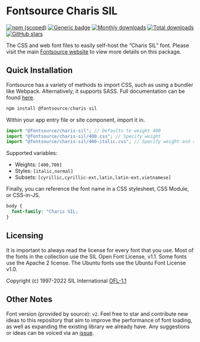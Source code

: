 # Fontsource Charis SIL

[![npm (scoped)](https://img.shields.io/npm/v/@fontsource/charis-sil?color=brightgreen)](https://www.npmjs.com/package/@fontsource/charis-sil) [![Generic badge](https://img.shields.io/badge/fontsource-passing-brightgreen)](https://github.com/fontsource/fontsource) [![Monthly downloads](https://badgen.net/npm/dm/@fontsource/charis-sil)](https://github.com/fontsource/fontsource) [![Total downloads](https://badgen.net/npm/dt/@fontsource/charis-sil)](https://github.com/fontsource/fontsource) [![GitHub stars](https://img.shields.io/github/stars/fontsource/fontsource.svg?style=social&label=Star)](https://github.com/fontsource/fontsource/stargazers)

The CSS and web font files to easily self-host the “Charis SIL” font. Please visit the main [Fontsource website](https://fontsource.org/fonts/charis-sil) to view more details on this package.

## Quick Installation

Fontsource has a variety of methods to import CSS, such as using a bundler like Webpack. Alternatively, it supports SASS. Full documentation can be found [here](https://beta.fontsource.org/docs/getting-started/introduction).

```javascript
npm install @fontsource/charis-sil
```

Within your app entry file or site component, import it in.

```javascript
import "@fontsource/charis-sil"; // Defaults to weight 400
import "@fontsource/charis-sil/400.css"; // Specify weight
import "@fontsource/charis-sil/400-italic.css"; // Specify weight and style

```

Supported variables:
- Weights: `[400,700]`
- Styles: `[italic,normal]`
- Subsets: `[cyrillic,cyrillic-ext,latin,latin-ext,vietnamese]`

Finally, you can reference the font name in a CSS stylesheet, CSS Module, or CSS-in-JS.

```css
body {
  font-family: "Charis SIL;
}
```

## Licensing
It is important to always read the license for every font that you use.
Most of the fonts in the collection use the SIL Open Font License, v1.1. Some fonts use the Apache 2 license. The Ubuntu fonts use the Ubuntu Font License v1.0.

Copyright (c) 1997-2022 SIL International
[OFL-1.1](http://scripts.sil.org/OFL)

## Other Notes
Font version (provided by source): `v2`.
Feel free to star and contribute new ideas to this repository that aim to improve the performance of font loading, as well as expanding the existing library we already have. Any suggestions or ideas can be voiced via an [issue](https://github.com/fontsource/fontsource/issues).